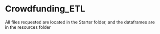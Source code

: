 # Crowdfunding_ETL

All files requested are located in the Starter folder, and the dataframes are in the resources folder
